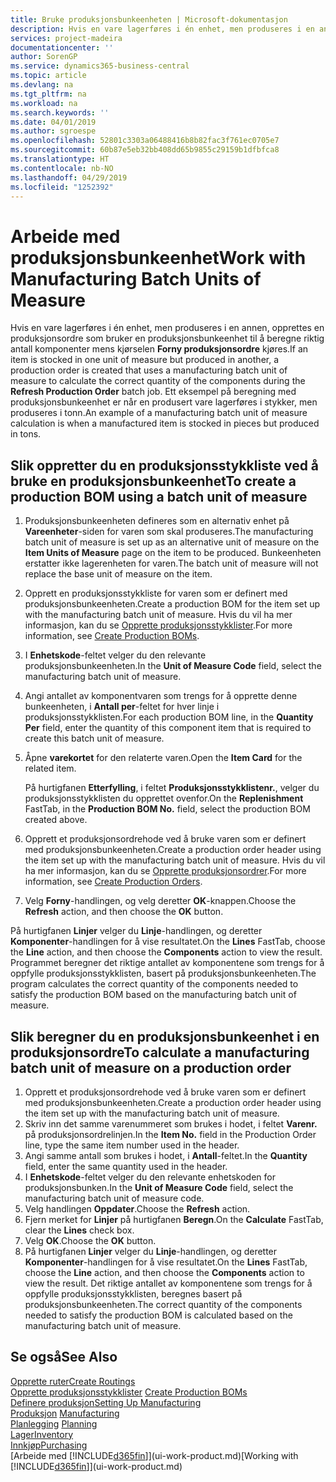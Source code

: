 ```yaml
---
title: Bruke produksjonsbunkeenheten | Microsoft-dokumentasjon
description: Hvis en vare lagerføres i én enhet, men produseres i en annen, må produksjonsordren bruke en produksjonsbunkeenhet til å beregne riktig antall komponenter. Ett eksempel på beregning med produksjonsbunkeenhet er når en produsert vare lagerføres i stykker, men produseres i tonn.
services: project-madeira
documentationcenter: ''
author: SorenGP
ms.service: dynamics365-business-central
ms.topic: article
ms.devlang: na
ms.tgt_pltfrm: na
ms.workload: na
ms.search.keywords: ''
ms.date: 04/01/2019
ms.author: sgroespe
ms.openlocfilehash: 52801c3303a06488416b8b82fac3f761ec0705e7
ms.sourcegitcommit: 60b87e5eb32bb408dd65b9855c29159b1dfbfca8
ms.translationtype: HT
ms.contentlocale: nb-NO
ms.lasthandoff: 04/29/2019
ms.locfileid: "1252392"
---
```

# <a name="work-with-manufacturing-batch-units-of-measure"></a><span data-ttu-id="6b5ee-104">Arbeide med produksjonsbunkeenhet</span><span class="sxs-lookup"><span data-stu-id="6b5ee-104">Work with Manufacturing Batch Units of Measure</span></span>
<span data-ttu-id="6b5ee-105">Hvis en vare lagerføres i én enhet, men produseres i en annen, opprettes en produksjonsordre som bruker en produksjonsbunkeenhet til å beregne riktig antall komponenter mens kjørselen **Forny produksjonsordre** kjøres.</span><span class="sxs-lookup"><span data-stu-id="6b5ee-105">If an item is stocked in one unit of measure but produced in another, a production order is created that uses a manufacturing batch unit of measure to calculate the correct quantity of the components during the **Refresh Production Order** batch job.</span></span> <span data-ttu-id="6b5ee-106">Ett eksempel på beregning med produksjonsbunkeenhet er når en produsert vare lagerføres i stykker, men produseres i tonn.</span><span class="sxs-lookup"><span data-stu-id="6b5ee-106">An example of a manufacturing batch unit of measure calculation is when a manufactured item is stocked in pieces but produced in tons.</span></span>  

## <a name="to-create-a-production-bom-using-a-batch-unit-of-measure"></a><span data-ttu-id="6b5ee-107">Slik oppretter du en produksjonsstykkliste ved å bruke en produksjonsbunkeenhet</span><span class="sxs-lookup"><span data-stu-id="6b5ee-107">To create a production BOM using a batch unit of measure</span></span>  
1.  <span data-ttu-id="6b5ee-108">Produksjonsbunkeenheten defineres som en alternativ enhet på **Vareenheter**-siden for varen som skal produseres.</span><span class="sxs-lookup"><span data-stu-id="6b5ee-108">The manufacturing batch unit of measure is set up as an alternative unit of measure on the **Item Units of Measure** page on the item to be produced.</span></span> <span data-ttu-id="6b5ee-109">Bunkeenheten erstatter ikke lagerenheten for varen.</span><span class="sxs-lookup"><span data-stu-id="6b5ee-109">The batch unit of measure will not replace the base unit of measure on the item.</span></span>  
2.  <span data-ttu-id="6b5ee-110">Opprett en produksjonsstykkliste for varen som er definert med produksjonsbunkeenheten.</span><span class="sxs-lookup"><span data-stu-id="6b5ee-110">Create a production BOM for the item set up with the manufacturing batch unit of measure.</span></span> <span data-ttu-id="6b5ee-111">Hvis du vil ha mer informasjon, kan du se [Opprette produksjonsstykklister](production-how-to-create-production-boms.md).</span><span class="sxs-lookup"><span data-stu-id="6b5ee-111">For more information, see [Create Production BOMs](production-how-to-create-production-boms.md).</span></span>  
3.  <span data-ttu-id="6b5ee-112">I **Enhetskode**-feltet velger du den relevante produksjonsbunkeenheten.</span><span class="sxs-lookup"><span data-stu-id="6b5ee-112">In the **Unit of Measure Code** field, select the manufacturing batch unit of measure.</span></span>  
4.  <span data-ttu-id="6b5ee-113">Angi antallet av komponentvaren som trengs for å opprette denne bunkeenheten, i **Antall per**-feltet for hver linje i produksjonsstykklisten.</span><span class="sxs-lookup"><span data-stu-id="6b5ee-113">For each production BOM line, in the **Quantity Per** field, enter the quantity of this component item that is required to create this batch unit of measure.</span></span>  
5.  <span data-ttu-id="6b5ee-114">Åpne **varekortet** for den relaterte varen.</span><span class="sxs-lookup"><span data-stu-id="6b5ee-114">Open the **Item Card** for the related item.</span></span>  

    <span data-ttu-id="6b5ee-115">På hurtigfanen **Etterfylling**, i feltet **Produksjonsstykklistenr.**, velger du produksjonsstykklisten du opprettet ovenfor.</span><span class="sxs-lookup"><span data-stu-id="6b5ee-115">On the **Replenishment** FastTab, in the **Production BOM No.** field, select the production BOM created above.</span></span>  
6.  <span data-ttu-id="6b5ee-116">Opprett et produksjonsordrehode ved å bruke varen som er definert med produksjonsbunkeenheten.</span><span class="sxs-lookup"><span data-stu-id="6b5ee-116">Create a production order header using the item set up with the manufacturing batch unit of measure.</span></span> <span data-ttu-id="6b5ee-117">Hvis du vil ha mer informasjon, kan du se [Opprette produksjonsordrer](production-how-to-create-production-orders.md).</span><span class="sxs-lookup"><span data-stu-id="6b5ee-117">For more information, see [Create Production Orders](production-how-to-create-production-orders.md).</span></span>  
7.  <span data-ttu-id="6b5ee-118">Velg **Forny**-handlingen, og velg deretter **OK**-knappen.</span><span class="sxs-lookup"><span data-stu-id="6b5ee-118">Choose the **Refresh** action, and then choose  the **OK** button.</span></span>  

<span data-ttu-id="6b5ee-119">På hurtigfanen **Linjer** velger du **Linje**-handlingen, og deretter **Komponenter**-handlingen for å vise resultatet.</span><span class="sxs-lookup"><span data-stu-id="6b5ee-119">On the **Lines** FastTab, choose the **Line** action, and then choose the **Components** action to view the result.</span></span> <span data-ttu-id="6b5ee-120">Programmet beregner det riktige antallet av komponentene som trengs for å oppfylle produksjonsstykklisten, basert på produksjonsbunkeenheten.</span><span class="sxs-lookup"><span data-stu-id="6b5ee-120">The program calculates the correct quantity of the components needed to satisfy the production BOM based on the manufacturing batch unit of measure.</span></span>  

## <a name="to-calculate-a-manufacturing-batch-unit-of-measure-on-a-production-order"></a><span data-ttu-id="6b5ee-121">Slik beregner du en produksjonsbunkeenhet i en produksjonsordre</span><span class="sxs-lookup"><span data-stu-id="6b5ee-121">To calculate a manufacturing batch unit of measure on a production order</span></span>  
1.  <span data-ttu-id="6b5ee-122">Opprett et produksjonsordrehode ved å bruke varen som er definert med produksjonsbunkeenheten.</span><span class="sxs-lookup"><span data-stu-id="6b5ee-122">Create a production order header using the item set up with the manufacturing batch unit of measure.</span></span>  
2.  <span data-ttu-id="6b5ee-123">Skriv inn det samme varenummeret som brukes i hodet, i feltet **Varenr.** på produksjonsordrelinjen.</span><span class="sxs-lookup"><span data-stu-id="6b5ee-123">In the **Item No.** field in the Production Order line, type the same item number used in the header.</span></span>  
3.  <span data-ttu-id="6b5ee-124">Angi samme antall som brukes i hodet, i **Antall**-feltet.</span><span class="sxs-lookup"><span data-stu-id="6b5ee-124">In the **Quantity** field, enter the same quantity used in the header.</span></span>  
4.  <span data-ttu-id="6b5ee-125">I **Enhetskode**-feltet velger du den relevante enhetskoden for produksjonsbunken.</span><span class="sxs-lookup"><span data-stu-id="6b5ee-125">In the **Unit of Measure Code** field, select the manufacturing batch unit of measure code.</span></span>  
5.  <span data-ttu-id="6b5ee-126">Velg handlingen **Oppdater**.</span><span class="sxs-lookup"><span data-stu-id="6b5ee-126">Choose the **Refresh** action.</span></span>
6.  <span data-ttu-id="6b5ee-127">Fjern merket for **Linjer** på hurtigfanen **Beregn**.</span><span class="sxs-lookup"><span data-stu-id="6b5ee-127">On the **Calculate** FastTab, clear the **Lines** check box.</span></span>  
7.  <span data-ttu-id="6b5ee-128">Velg **OK**.</span><span class="sxs-lookup"><span data-stu-id="6b5ee-128">Choose the **OK** button.</span></span>  
8.  <span data-ttu-id="6b5ee-129">På hurtigfanen **Linjer** velger du **Linje**-handlingen, og deretter **Komponenter**-handlingen for å vise resultatet.</span><span class="sxs-lookup"><span data-stu-id="6b5ee-129">On the **Lines** FastTab, choose the **Line** action, and then choose the **Components** action to view the result.</span></span> <span data-ttu-id="6b5ee-130">Det riktige antallet av komponentene som trengs for å oppfylle produksjonsstykklisten, beregnes basert på produksjonsbunkeenheten.</span><span class="sxs-lookup"><span data-stu-id="6b5ee-130">The correct quantity of the components needed to satisfy the production BOM is calculated based on the manufacturing batch unit of measure.</span></span>  

## <a name="see-also"></a><span data-ttu-id="6b5ee-131">Se også</span><span class="sxs-lookup"><span data-stu-id="6b5ee-131">See Also</span></span>  
[<span data-ttu-id="6b5ee-132">Opprette ruter</span><span class="sxs-lookup"><span data-stu-id="6b5ee-132">Create Routings</span></span>](production-how-to-create-routings.md)  
<span data-ttu-id="6b5ee-133">[Opprette produksjonsstykklister](production-how-to-create-production-boms.md)   </span><span class="sxs-lookup"><span data-stu-id="6b5ee-133">[Create Production BOMs](production-how-to-create-production-boms.md)   </span></span>  
[<span data-ttu-id="6b5ee-134">Definere produksjon</span><span class="sxs-lookup"><span data-stu-id="6b5ee-134">Setting Up Manufacturing</span></span>](production-configure-production-processes.md)  
<span data-ttu-id="6b5ee-135">[Produksjon](production-manage-manufacturing.md)  </span><span class="sxs-lookup"><span data-stu-id="6b5ee-135">[Manufacturing](production-manage-manufacturing.md)  </span></span>  
<span data-ttu-id="6b5ee-136">[Planlegging](production-planning.md) </span><span class="sxs-lookup"><span data-stu-id="6b5ee-136">[Planning](production-planning.md) </span></span>  
[<span data-ttu-id="6b5ee-137">Lager</span><span class="sxs-lookup"><span data-stu-id="6b5ee-137">Inventory</span></span>](inventory-manage-inventory.md)  
[<span data-ttu-id="6b5ee-138">Innkjøp</span><span class="sxs-lookup"><span data-stu-id="6b5ee-138">Purchasing</span></span>](purchasing-manage-purchasing.md)  
<span data-ttu-id="6b5ee-139">[Arbeide med [!INCLUDE[d365fin](includes/d365fin_md.md)]](ui-work-product.md)</span><span class="sxs-lookup"><span data-stu-id="6b5ee-139">[Working with [!INCLUDE[d365fin](includes/d365fin_md.md)]](ui-work-product.md)</span></span>  
